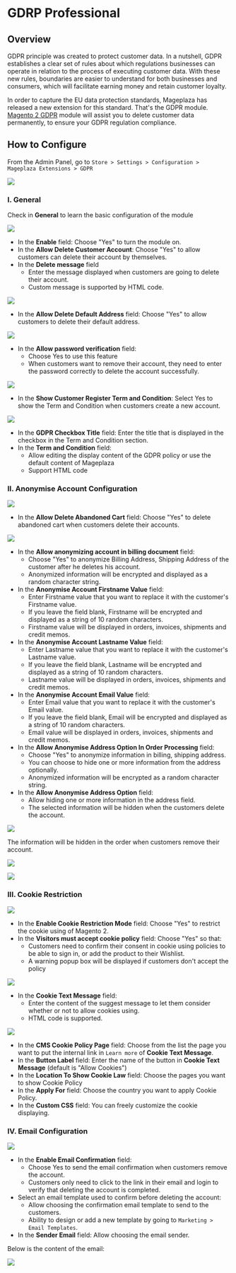 # GDRP Professional

## Overview 
GDPR principle was created to protect customer data. In a nutshell, GDPR establishes a clear set of rules about which regulations businesses can operate in relation to the process of executing customer data. With these new rules, boundaries are easier to understand for both businesses and consumers, which will facilitate earning money and retain customer loyalty.

In order to capture the EU data protection standards, Mageplaza has released a new extension for this standard. That's the GDPR module. [Magento 2 GDPR](https://github.com/mageplaza/magento-2-gdpr) module will assist you to delete customer data permanently, to ensure your GDPR regulation compliance.

## How to Configure
From the Admin Panel, go to ``Store > Settings > Configuration > Mageplaza Extensions > GDPR``

![](https://i.imgur.com/YGJmKZh.png)

### I. General 
Check in **General** to learn the basic configuration of the module

![](https://i.imgur.com/4cB3TrU.png)

* In the **Enable** field: Choose "Yes" to turn the module on.
* In the **Allow Delete Customer Account**: Choose "Yes" to allow customers can delete their account by themselves.
* In the **Delete message** field
  * Enter the message displayed when customers are going to delete their account.
  * Custom message is supported by HTML code.

![](https://i.imgur.com/SuWVlKw.png)

* In the **Allow Delete Default Address** field: Choose "Yes" to allow customers to delete their default address.

![](https://i.imgur.com/CccsEGQ.png)

* In the **Allow password verification** field:
  * Choose Yes to use this feature
  * When customers want to remove their account, they need to enter the password correctly to delete the account successfully.
  
![](https://i.imgur.com/SoTXGCv.png)

* In the **Show Customer Register Term and Condition**: Select Yes to show the Term and Condition when customers create a new account.

![](https://i.imgur.com/1zDzGns.png)

* In the **GDPR Checkbox Title** field: Enter the title that is displayed in the checkbox in the Term and Condition section.
* In the **Term and Condition** field: 
  * Allow editing the display content of the GDPR policy or use the default content of Mageplaza
  * Support HTML code

### II. Anonymise Account Configuration

![](https://i.imgur.com/OwqDIad.png)

* In the **Allow Delete Abandoned Cart** field: Choose "Yes" to delete abandoned cart when customers delete their accounts.

![](https://i.imgur.com/SvoWNOz.png)

* In the **Allow anonymizing account in billing document** field:
  * Choose "Yes" to anonymize Billing Address, Shipping Address of the customer after he deletes his account.
  * Anonymized information will be encrypted and displayed as a random character string.
* In the **Anonymise Account Firstname Value** field:
  * Enter Firstname value that you want to replace it with the customer's Firstname value.
  * If you leave the field blank, Firstname will be encrypted and displayed as a string of 10 random characters.
  * Firstname value will be displayed in orders, invoices, shipments and credit memos.
* In the **Anonymise Account Lastname Value** field:
  * Enter Lastname value that you want to replace it with the customer's Lastname value.
  * If you leave the field blank, Lastname will be encrypted and displayed as a string of 10 random characters.
  * Lastname value will be displayed in orders, invoices, shipments and credit memos.
* In the **Anonymise Account Email Value** field:
  * Enter Email value that you want to replace it with the customer's Email value.
  * If you leave the field blank, Email will be encrypted and displayed as a string of 10 random characters.
  * Email value will be displayed in orders, invoices, shipments and credit memos.
* In the **Allow Anonymise Address Option In Order Processing** field:
  * Choose "Yes" to anonymize information in billing, shipping address.
  * You can choose to hide one or more information from the address optionally.
  * Anonymized information will be encrypted as a random character string.
* In the **Allow Anonymise Address Option** field:
  * Allow hiding one or more information in the address field.
  * The selected information will be hidden when the customers delete the account.

![](https://i.imgur.com/V2khIOt.png)

The information will be hidden in the order when customers remove their account.
  
![](https://i.imgur.com/xrSpILH.png)

![](https://i.imgur.com/VksrRV5.png)

### III. Cookie Restriction

![](https://i.imgur.com/Xu06tpk.png)

* In the **Enable Cookie Restriction Mode** field: Choose "Yes" to restrict the cookie using of Magento 2.
* In the **Visitors must accept cookie policy** field: Choose "Yes" so that:
  * Customers need to confirm their consent in cookie using policies to be able to sign in, or add the product to their Wishlist.
  * A warning popup box will be displayed if customers don't accept the policy

![](https://i.imgur.com/59W32xi.png)

* In the **Cookie Text Message** field: 
  * Enter the content of the suggest message to let them consider whether or not to allow cookies using.
  * HTML code is supported.

![](https://i.imgur.com/VWOgSjp.png)

* In the **CMS Cookie Policy Page** field: Choose from the list the page you want to put the internal link in ``Learn more`` of **Cookie Text Message**.
* In the **Button Label** field: Enter the name of the button in **Cookie Text Message** (default is "Allow Cookies")
* In the **Location To Show Cookie Law** field: Choose the pages you want to show Cookie Policy
* In the **Apply For** field: Choose the country you want to apply Cookie Policy.
* In the **Custom CSS** field: You can freely customize the cookie displaying.

### IV. Email Configuration

![](https://i.imgur.com/HlGrROY.png)

* In the **Enable Email Confirmation** field:
  * Choose Yes to send the email confirmation when customers remove the account.
  * Customers only need to click to the link in their email and login to verify that deleting the account is completed.
* Select an email template used to confirm before deleting the account:
  * Allow choosing the confirmation email template to send to the customers.
  * Ability to design or add a new template by going to `Marketing > Email Templates`.
* In the **Sender Email** field: Allow choosing the email sender.

Below is the content of the email:

![](https://i.imgur.com/0uRTyAs.png)
  



